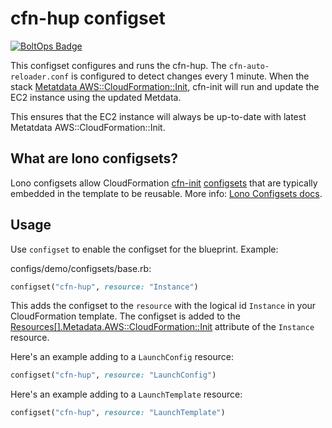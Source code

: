# cfn-hup configset

[![BoltOps Badge](https://img.boltops.com/boltops/badges/boltops-badge.png)](https://www.boltops.com)

This configset configures and runs the cfn-hup. The `cfn-auto-reloader.conf` is configured to detect changes every 1 minute.  When the stack [Metatdata AWS::CloudFormation::Init](https://docs.aws.amazon.com/AWSCloudFormation/latest/UserGuide/aws-resource-init.html), cfn-init will run and update the EC2 instance using the updated Metdata.

This ensures that the EC2 instance will always be up-to-date with latest Metatdata AWS::CloudFormation::Init.

## What are lono configsets?

Lono configsets allow CloudFormation [cfn-init](https://docs.aws.amazon.com/AWSCloudFormation/latest/UserGuide/cfn-init.html) [configsets](https://docs.aws.amazon.com/AWSCloudFormation/latest/UserGuide/aws-resource-init.html) that are typically embedded in the template to be reusable.  More info: [Lono Configsets docs](https://lono.cloud/docs/configsets/).

## Usage

Use `configset` to enable the configset for the blueprint.  Example:

configs/demo/configsets/base.rb:

```ruby
configset("cfn-hup", resource: "Instance")
```

This adds the configset to the `resource` with the logical id `Instance` in your CloudFormation template.  The configset is added to the [Resources[].Metadata.AWS::CloudFormation::Init](https://docs.aws.amazon.com/AWSCloudFormation/latest/UserGuide/aws-resource-init.html) attribute of the `Instance` resource.

Here's an example adding to a `LaunchConfig` resource:

```ruby
configset("cfn-hup", resource: "LaunchConfig")
```

Here's an example adding to a `LaunchTemplate` resource:

```ruby
configset("cfn-hup", resource: "LaunchTemplate")
```
